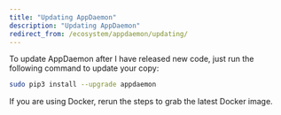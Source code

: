 ```yaml
---
title: "Updating AppDaemon"
description: "Updating AppDaemon"
redirect_from: /ecosystem/appdaemon/updating/
---
```


To update AppDaemon after I have released new code, just run the following command to update your copy:

```bash
sudo pip3 install --upgrade appdaemon
```

If you are using Docker, rerun the steps to grab the latest Docker image.

